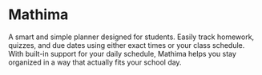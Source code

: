 # Mathima

A smart and simple planner designed for students. Easily track homework, quizzes, and due dates using either exact times or your class schedule. With built-in support for your daily schedule, Mathima helps you stay organized in a way that actually fits your school day.
